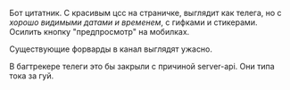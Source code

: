 Бот цитатник. С красивым цсс на страничке, выглядит как телега, но с _хорошо видимыми датами и временем_,
с гифками и стикерами.
Осилить кнопку "предпросмотр" на мобилках.

Существующие форварды в канал выглядят ужасно.

В багтрекере телеги это бы закрыли с причиной server-api. Они типа тока за гуй.
